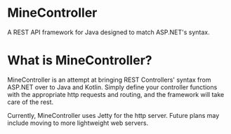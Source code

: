 # MineController
A REST API framework for Java designed to match ASP.NET's syntax.

# What is MineController?
MineController is an attempt at bringing REST Controllers' syntax from ASP.NET over to Java and Kotlin. Simply define your controller functions with the appropriate http requests and routing, and the framework will take care of the rest.

Currently, MineController uses Jetty for the http server. Future plans may include moving to more lightweight web servers.
